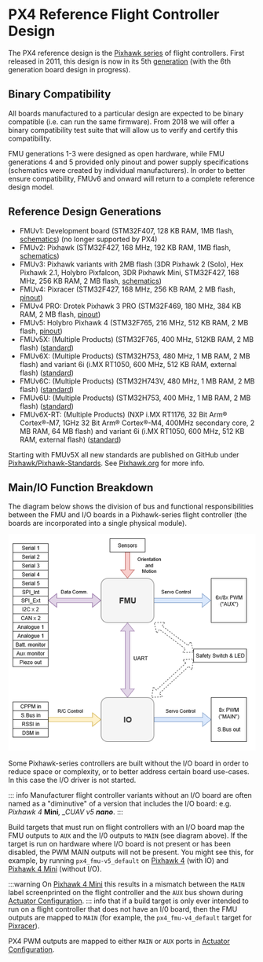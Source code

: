 # PX4 Reference Flight Controller Design

The PX4 reference design is the [Pixhawk series](../flight_controller/pixhawk_series.md) of flight controllers. First released in 2011, this design is now in its 5th [generation](#reference_design_generations) (with the 6th generation board design in progress).

## Binary Compatibility

All boards manufactured to a particular design are expected to be binary compatible (i.e. can run the same firmware). From 2018 we will offer a binary compatibility test suite that will allow us to verify and certify this compatibility.

FMU generations 1-3 were designed as open hardware, while FMU generations 4 and 5 provided only pinout and power supply specifications (schematics were created by individual manufacturers). In order to better ensure compatibility, FMUv6 and onward will return to a complete reference design model.

<a id="reference_design_generations"></a>

## Reference Design Generations

- FMUv1: Development board \(STM32F407, 128 KB RAM, 1MB flash, [schematics](https://github.com/pixhawk/Hardware/tree/master/FMUv1)\) (no longer supported by PX4)
- FMUv2: Pixhawk \(STM32F427, 168 MHz, 192 KB RAM, 1MB flash, [schematics](https://github.com/pixhawk/Hardware/tree/master/FMUv2)\)
- FMUv3: Pixhawk variants with 2MB flash \(3DR Pixhawk 2 \(Solo\), Hex Pixhawk 2.1, Holybro Pixfalcon, 3DR Pixhawk Mini, STM32F427, 168 MHz, 256 KB RAM, 2 MB flash, [schematics](https://github.com/pixhawk/Hardware/tree/master/FMUv3_REV_D)\)
- FMUv4: Pixracer \(STM32F427, 168 MHz, 256 KB RAM, 2 MB flash, [pinout](https://docs.google.com/spreadsheets/d/1raRRouNsveQz8cj-EneWG6iW0dqGfRAifI91I2Sr5E0/edit#gid=1585075739)\)
- FMUv4 PRO: Drotek Pixhawk 3 PRO \(STM32F469, 180 MHz, 384 KB RAM, 2 MB flash, [pinout](https://docs.google.com/spreadsheets/d/1raRRouNsveQz8cj-EneWG6iW0dqGfRAifI91I2Sr5E0/edit#gid=1585075739)\)
- FMUv5: Holybro Pixhawk 4 \(STM32F765, 216 MHz, 512 KB RAM, 2 MB flash, [pinout](https://docs.google.com/spreadsheets/d/1-n0__BYDedQrc_2NHqBenG1DNepAgnHpSGglke-QQwY/edit#gid=912976165)\)
- FMUv5X: (Multiple Products) \(STM32F765, 400 MHz, 512KB RAM, 2 MB flash\) ([standard](https://github.com/pixhawk/Pixhawk-Standards/blob/master/DS-011%20Pixhawk%20Autopilot%20v5X%20Standard.pdf))
- FMUv6X: (Multiple Products) \(STM32H753, 480 MHz, 1 MB RAM, 2 MB flash\) and variant 6i \(i.MX RT1050, 600 MHz, 512 KB RAM, external flash\) ([standard](https://github.com/pixhawk/Pixhawk-Standards/blob/master/DS-012%20Pixhawk%20Autopilot%20v6X%20Standard.pdf))
- FMUv6C: (Multiple Products) \(STM32H743V, 480 MHz, 1 MB RAM, 2 MB flash\) ([standard](https://github.com/pixhawk/Pixhawk-Standards/blob/master/DS-018%20Pixhawk%20Autopilot%20v6C%20Standard.pdf))
- FMUv6U: (Multiple Products) \(STM32H753, 400 MHz, 1 MB RAM, 2 MB flash\) ([standard](https://github.com/pixhawk/Pixhawk-Standards/blob/master/DS-016%20Pixhawk%20Autopilot%20v6U%20Standard.pdf))
- FMUv6X-RT: (Multiple Products) \(NXP i.MX RT1176, 32 Bit Arm® Cortex®-M7, 1GHz 32 Bit Arm® Cortex®-M4, 400MHz secondary core, 2 MB RAM, 64 MB flash\) and variant 6i \(i.MX RT1050, 600 MHz, 512 KB RAM, external flash\) ([standard](https://github.com/pixhawk/Pixhawk-Standards/blob/master/DS-020%20Pixhawk%20Autopilot%20v6X-RT%20Standard.pdf))

Starting with FMUv5X all new standards are published on GitHub under [Pixhawk/Pixhawk-Standards](https://github.com/pixhawk/Pixhawk-Standards). See [Pixhawk.org](https://pixhawk.org) for more info.

## Main/IO Function Breakdown

The diagram below shows the division of bus and functional responsibilities between the FMU and I/O boards in a Pixhawk-series flight controller (the boards are incorporated into a single physical module).

![PX4 Main/IO Functional Breakdown](../../assets/diagrams/px4_fmu_io_functions.png)

<!-- Draw.io version of file can be found here: https://drive.google.com/file/d/1H0nK7Ufo979BE9EBjJ_ccVx3fcsilPS3/view?usp=sharing -->

Some Pixhawk-series controllers are built without the I/O board in order to reduce space or complexity, or to better address certain board use-cases.
In this case the I/O driver is not started.

::: info
Manufacturer flight controller variants without an I/O board are often named as a "diminutive" of a version that includes the I/O board: e.g. _Pixhawk 4_ **Mini**_, \_CUAV v5 **nano**_.
:::

Build targets that must run on flight controllers with an I/O board map the FMU outputs to `AUX` and the I/0 outputs to `MAIN` (see diagram above).
If the target is run on hardware where I/O board is not present or has been disabled, the PWM MAIN outputs will not be present.
You might see this, for example, by running `px4_fmu-v5_default` on [Pixhawk 4](../flight_controller/pixhawk4.md) (with IO) and [Pixhawk 4 Mini](../flight_controller/pixhawk4_mini.md) (without I/O).

:::warning
On [Pixhawk 4 Mini](../flight_controller/pixhawk4_mini.md) this results in a mismatch between the `MAIN` label screenprinted on the flight controller and the `AUX` bus shown during [Actuator Configuration](../config/actuators.md).
::: info that if a build target is only ever intended to run on a flight controller that does not have an I/0 board, then the FMU outputs are mapped to `MAIN` (for example, the `px4_fmu-v4_default` target for [Pixracer](../flight_controller/pixracer.md)).

PX4 PWM outputs are mapped to either `MAIN` or `AUX` ports in [Actuator Configuration](../config/actuators.md).
